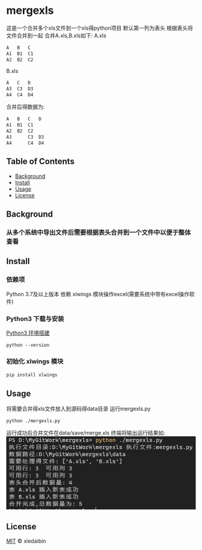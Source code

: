 # mergexls 

这是一个合并多个xls文件到一个xls得python项目
默认第一列为表头
根据表头将文件合并到一起
合并A.xls,B.xls如下:
A.xls 
``` 
A	B	C
A1	B1	C1
A2	B2	C2
```
B.xls
```
A	C	D
A3	C3	D3
A4	C4	D4
```
合并后得数据为:
```
A	B	C	D
A1	B1	C1	
A2	B2	C2	
A3		C3	D3
A4		C4	D4
```


## Table of Contents

- [Background](#background)
- [Install](#install)
- [Usage](#usage)
- [License](#license)

## Background

### 从多个系统中导出文件后需要根据表头合并到一个文件中以便于整体查看

## Install

### 依赖项
Python 3.7及以上版本 
依赖 xlwings 模块操作excel(需要系统中带有excel操作软件)

### Python3 下载与安装
[Python3 环境搭建](https://www.runoob.com/python3/python3-install.html)
```
python --version
```
### 初始化 xlwings 模块
```
pip install xlwings
```
## Usage
将需要合并得xls文件放入到源码得data目录
运行mergexls.py
```
python ./mergexls.py
```
运行成功后合并文件在data/save/merge.xls
终端将输出运行结果如:
![运行结果](images/merge.jpeg)

## License

[MIT](https://github.com/RichardLitt/standard-readme/blob/master/LICENSE) © xiedaibin
